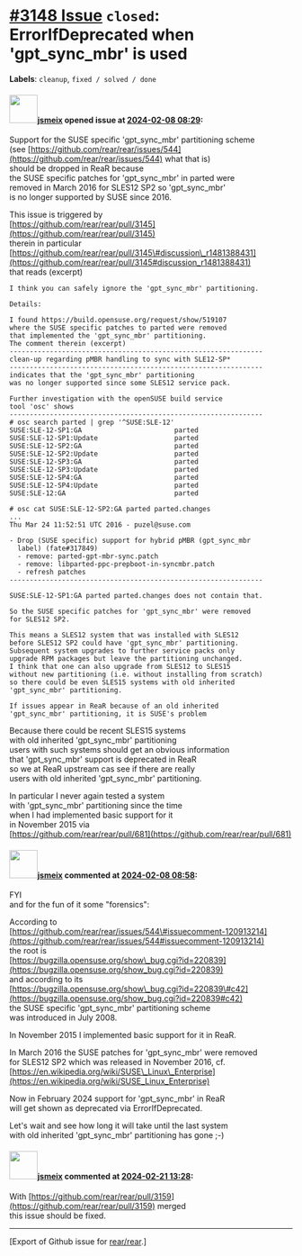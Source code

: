 [\#3148 Issue](https://github.com/rear/rear/issues/3148) `closed`: ErrorIfDeprecated when 'gpt\_sync\_mbr' is used
==================================================================================================================

**Labels**: `cleanup`, `fixed / solved / done`

#### <img src="https://avatars.githubusercontent.com/u/1788608?u=925fc54e2ce01551392622446ece427f51e2f0ce&v=4" width="50">[jsmeix](https://github.com/jsmeix) opened issue at [2024-02-08 08:29](https://github.com/rear/rear/issues/3148):

Support for the SUSE specific 'gpt\_sync\_mbr' partitioning scheme  
(see
[https://github.com/rear/rear/issues/544](https://github.com/rear/rear/issues/544)
what that is)  
should be dropped in ReaR because  
the SUSE specific patches for 'gpt\_sync\_mbr' in parted were  
removed in March 2016 for SLES12 SP2 so 'gpt\_sync\_mbr'  
is no longer supported by SUSE since 2016.

This issue is triggered by  
[https://github.com/rear/rear/pull/3145](https://github.com/rear/rear/pull/3145)  
therein in particular  
[https://github.com/rear/rear/pull/3145\#discussion\_r1481388431](https://github.com/rear/rear/pull/3145#discussion_r1481388431)  
that reads (excerpt)

    I think you can safely ignore the 'gpt_sync_mbr' partitioning.

    Details:

    I found https://build.opensuse.org/request/show/519107
    where the SUSE specific patches to parted were removed
    that implemented the 'gpt_sync_mbr' partitioning.
    The comment therein (excerpt)
    ---------------------------------------------------------------
    clean-up regarding pMBR handling to sync with SLE12-SP*
    ---------------------------------------------------------------
    indicates that the 'gpt_sync_mbr' partitioning
    was no longer supported since some SLES12 service pack.

    Further investigation with the openSUSE build service
    tool 'osc' shows
    ---------------------------------------------------------------
    # osc search parted | grep '^SUSE:SLE-12'
    SUSE:SLE-12-SP1:GA                       parted
    SUSE:SLE-12-SP1:Update                   parted
    SUSE:SLE-12-SP2:GA                       parted
    SUSE:SLE-12-SP2:Update                   parted
    SUSE:SLE-12-SP3:GA                       parted
    SUSE:SLE-12-SP3:Update                   parted
    SUSE:SLE-12-SP4:GA                       parted
    SUSE:SLE-12-SP4:Update                   parted
    SUSE:SLE-12:GA                           parted

    # osc cat SUSE:SLE-12-SP2:GA parted parted.changes
    ...
    Thu Mar 24 11:52:51 UTC 2016 - puzel@suse.com

    - Drop (SUSE specific) support for hybrid pMBR (gpt_sync_mbr
      label) (fate#317849)
      - remove: parted-gpt-mbr-sync.patch
      - remove: libparted-ppc-prepboot-in-syncmbr.patch
      - refresh patches
    ---------------------------------------------------------------

    SUSE:SLE-12-SP1:GA parted parted.changes does not contain that.

    So the SUSE specific patches for 'gpt_sync_mbr' were removed
    for SLES12 SP2.

    This means a SLES12 system that was installed with SLES12
    before SLES12 SP2 could have 'gpt_sync_mbr' partitioning.
    Subsequent system upgrades to further service packs only
    upgrade RPM packages but leave the partitioning unchanged.
    I think that one can also upgrade from SLES12 to SLES15
    without new partitioning (i.e. without installing from scratch)
    so there could be even SLES15 systems with old inherited
    'gpt_sync_mbr' partitioning.

    If issues appear in ReaR because of an old inherited
    'gpt_sync_mbr' partitioning, it is SUSE's problem

Because there could be recent SLES15 systems  
with old inherited 'gpt\_sync\_mbr' partitioning  
users with such systems should get an obvious information  
that 'gpt\_sync\_mbr' support is deprecated in ReaR  
so we at ReaR upstream cas see if there are really  
users with old inherited 'gpt\_sync\_mbr' partitioning.

In particular I never again tested a system  
with 'gpt\_sync\_mbr' partitioning since the time  
when I had implemented basic support for it  
in November 2015 via  
[https://github.com/rear/rear/pull/681](https://github.com/rear/rear/pull/681)

#### <img src="https://avatars.githubusercontent.com/u/1788608?u=925fc54e2ce01551392622446ece427f51e2f0ce&v=4" width="50">[jsmeix](https://github.com/jsmeix) commented at [2024-02-08 08:58](https://github.com/rear/rear/issues/3148#issuecomment-1933624297):

FYI  
and for the fun of it some "forensics":

According to  
[https://github.com/rear/rear/issues/544\#issuecomment-120913214](https://github.com/rear/rear/issues/544#issuecomment-120913214)  
the root is  
[https://bugzilla.opensuse.org/show\_bug.cgi?id=220839](https://bugzilla.opensuse.org/show_bug.cgi?id=220839)  
and according to its  
[https://bugzilla.opensuse.org/show\_bug.cgi?id=220839\#c42](https://bugzilla.opensuse.org/show_bug.cgi?id=220839#c42)  
the SUSE specific 'gpt\_sync\_mbr' partitioning scheme  
was introduced in July 2008.

In November 2015 I implemented basic support for it in ReaR.

In March 2016 the SUSE patches for 'gpt\_sync\_mbr' were removed  
for SLES12 SP2 which was released in November 2016, cf.  
[https://en.wikipedia.org/wiki/SUSE\_Linux\_Enterprise](https://en.wikipedia.org/wiki/SUSE_Linux_Enterprise)

Now in February 2024 support for 'gpt\_sync\_mbr' in ReaR  
will get shown as deprecated via ErrorIfDeprecated.

Let's wait and see how long it will take until the last system  
with old inherited 'gpt\_sync\_mbr' partitioning has gone ;-)

#### <img src="https://avatars.githubusercontent.com/u/1788608?u=925fc54e2ce01551392622446ece427f51e2f0ce&v=4" width="50">[jsmeix](https://github.com/jsmeix) commented at [2024-02-21 13:28](https://github.com/rear/rear/issues/3148#issuecomment-1956653556):

With
[https://github.com/rear/rear/pull/3159](https://github.com/rear/rear/pull/3159)
merged  
this issue should be fixed.

------------------------------------------------------------------------

\[Export of Github issue for
[rear/rear](https://github.com/rear/rear).\]
